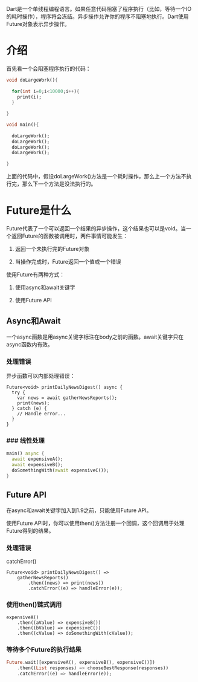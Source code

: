 Dart是一个单线程编程语言。如果任意代码阻塞了程序执行（比如，等待一个IO的耗时操作），程序将会冻结。异步操作允许你的程序不阻塞地执行。Dart使用Future对象表示异步操作。  

# 介绍  

首先看一个会阻塞程序执行的代码：  

```dart
void doLargeWork(){
  
  for(int i=0;i<10000;i++){
    print(i);
  }
  
}

void main(){
  
  doLargeWork();
  doLargeWork();
  doLargeWork();
  doLargeWork();
  
}
```

上面的代码中，假设doLargeWork()方法是一个耗时操作，那么上一个方法不执行完，那么下一个方法是没法执行的。  

# Future是什么  

Future代表了一个可以返回一个结果的异步操作，这个结果也可以是void。当一个返回Future的函数被调用时，两件事情可能发生：  

1. 返回一个未执行完的Future对象  

2. 当操作完成时，Future返回一个值或一个错误 

使用Future有两种方式：  
1. 使用async和await关键字

2. 使用Future API

## Async和Await  

一个async函数是用async关键字标注在body之前的函数。await关键字只在async函数内有效。  

### 处理错误  

异步函数可以内部处理错误：  

```
Future<void> printDailyNewsDigest() async {
  try {
    var news = await gatherNewsReports();
    print(news);
  } catch (e) {
    // Handle error...
  }
}
```

### ### 线性处理  

```dart
main() async {
  await expensiveA();
  await expensiveB();
  doSomethingWith(await expensiveC());
}
```

## Future API 

在async和await关键字加入到1.9之前，只能使用Future API。

使用Future API时，你可以使用then()方法注册一个回调，这个回调用于处理Future得到的结果。

### 处理错误  

catchError()  

```
Future<void> printDailyNewsDigest() =>
    gatherNewsReports()
        .then((news) => print(news))
        .catchError((e) => handleError(e));
```

### 使用then()链式调用  

```
expensiveA()
    .then((aValue) => expensiveB())
    .then((bValue) => expensiveC())
    .then((cValue) => doSomethingWith(cValue));
```

### 等待多个Future的执行结果  

```Dart
Future.wait([expensiveA(), expensiveB(), expensiveC()])
    .then((List responses) => chooseBestResponse(responses))
    .catchError((e) => handleError(e));
```

